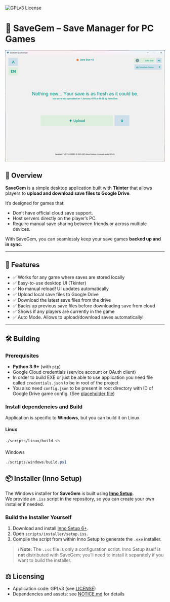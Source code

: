![GPLv3 License](https://img.shields.io/badge/License-GPLv3-blue.svg)

# 💎 SaveGem – Save Manager for PC Games
<img src="assets/application-demo.png" alt="SaveGem Screenshot" width="800"/>

## 📌 Overview
**SaveGem** is a simple desktop application built with **Tkinter** that allows players to **upload and download save files to Google Drive**.  

It’s designed for games that:
- Don’t have official cloud save support.
- Host servers directly on the player’s PC.
- Require manual save sharing between friends or across multiple devices.

With SaveGem, you can seamlessly keep your save games **backed up and in sync**.

---

## 🚀 Features
- ✅ Works for any game where saves are stored locally
- ✅ Easy-to-use desktop UI (Tkinter)
- ✅ No manual reload! UI updates automatically
- ✅ Upload local save files to Google Drive  
- ✅ Download the latest save files from the drive
- ✅ Backs up previous save files before downloading save from cloud   
- ✅ Shows if any players are currently in the game
- ✅ Auto Mode. Allows to upload/download saves automatically!

---

## 🛠️ Building
### Prerequisites
- **Python 3.9+** (with `pip`)  
- Google Cloud credentials (service account or OAuth client)  
- In order to build EXE or just be able to use application you need file called `credentials.json` to be in root of the project
- You also need `config.json` to be present in root directory with ID of Google Drive game config. (See [placeholder file](./config.json.placeholder)) 

### Install dependencies and Build
Application is specific to **Windows**, but you can build it on Linux.
#### Linux
```bash
./scripts/linux/build.sh
```
####
Windows
```powershell
./scripts/windows/build.ps1
```

## 📦 Installer (Inno Setup)

The Windows installer for **SaveGem** is built using **[Inno Setup](https://jrsoftware.org/isinfo.php)**.  
We provide an `.iss` script in the repository, so you can create your own installer if needed.

### Build the Installer Yourself
1. Download and install [Inno Setup 6+](https://jrsoftware.org/isdl.php).  
2. Open `scripts/installer/setup.iss`.  
3. Compile the script from within Inno Setup to generate the `.exe` installer.

> ℹ️ **Note**: The `.iss` file is only a configuration script. Inno Setup itself is **not** distributed with SaveGem; you’ll need to install it separately if you want to build the installer.


## ⚖️ Licensing

- Application code: GPLv3 (see [LICENSE](LICENSE))
- Dependencies and assets: see [NOTICE.md](NOTICE.md) for details
